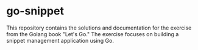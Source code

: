 # go-snippet
This repository contains the solutions and documentation for the exercise from the Golang book "Let's Go." The exercise focuses on building a snippet management application using Go.